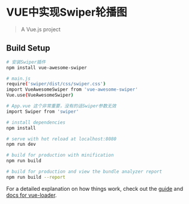 # VUE中实现Swiper轮播图

> A Vue.js project

## Build Setup

``` bash
# 安装Swiper插件
npm install vue-awesome-swiper

# main.js
require('swiper/dist/css/swiper.css')
import VueAwesomeSwiper from 'vue-awesome-swiper'
Vue.use(VueAwesomeSwiper)

# App.vue 这个非常重要，没有的话Swiper参数无效
import Swiper from 'swiper'

# install dependencies
npm install

# serve with hot reload at localhost:8080
npm run dev

# build for production with minification
npm run build

# build for production and view the bundle analyzer report
npm run build --report
```

For a detailed explanation on how things work, check out the [guide](http://vuejs-templates.github.io/webpack/) and [docs for vue-loader](http://vuejs.github.io/vue-loader).
